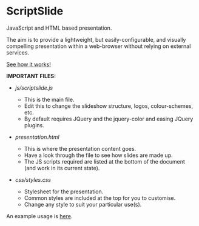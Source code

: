 ScriptSlide
===========

JavaScript and HTML based presentation. 

The aim is to provide a lightweight, but easily-configurable, and visually compelling presentation within a web-browser without relying on external services.

[See how it works!](http://www.willwebberley.net/downloads/scriptslide)

**IMPORTANT FILES:**
* *js/scriptslide.js*
    * This is the main file. 
    * Edit this to change the slideshow structure, logos, colour-schemes, etc.
    * By default requires JQuery and the jquery-color and easing JQuery plugins.


* *presentation.html*
    * This is where the presentation content goes.
    * Have a look through the file to see how slides are made up.
    * The JS scripts required are listed at the bottom of the document (and work in its current state).


* *css/styles.css*
    * Stylesheet for the presentation.
    * Common styles are included at the top for you to customise.
    * Change any style to suit your particular use(s).
    


An example usage is [here](http://www.willwebberley.net/downloads/node-fts/#welcome).